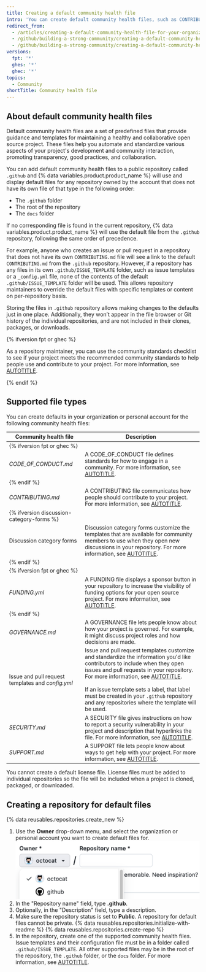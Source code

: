 ```yaml
---
title: Creating a default community health file
intro: 'You can create default community health files, such as CONTRIBUTING and CODE_OF_CONDUCT. Default files will be used for any repository owned by the account that does not contain its own file of that type.'
redirect_from:
  - /articles/creating-a-default-community-health-file-for-your-organization
  - /github/building-a-strong-community/creating-a-default-community-health-file-for-your-organization
  - /github/building-a-strong-community/creating-a-default-community-health-file
versions:
  fpt: '*'
  ghes: '*'
  ghec: '*'
topics:
  - Community
shortTitle: Community health file
---
```


## About default community health files

Default community health files are a set of predefined files that provide guidance and templates for maintaining a healthy and collaborative open source project. These files help you automate and standardize various aspects of your project's development and community interaction, promoting transparency, good practices, and collaboration.

You can add default community health files to a public repository called `.github` and {% data variables.product.product_name %} will use and display default files for any repository owned by the account that does not have its own file of that type in the following order:

* The `.github` folder
* The root of the repository
* The `docs` folder

If no corresponding file is found in the current repository, {% data variables.product.product_name %} will use the default file from the `.github` repository, following the same order of precedence.

For example, anyone who creates an issue or pull request in a repository that does not have its own `CONTRIBUTING.md` file will see a link to the default `CONTRIBUTING.md` from the `.github` repository. However, if a repository has any files in its own `.github/ISSUE_TEMPLATE` folder, such as issue templates or a `_config.yml` file, none of the contents of the default `.github/ISSUE_TEMPLATE` folder will be used. This allows repository maintainers to override the default files with specific templates or content on per-repository basis.

Storing the files in `.github` repository allows making changes to the defaults just in one place. Additionally, they won’t appear in the file browser or Git history of the individual repositories, and are not included in their clones, packages, or downloads.

{% ifversion fpt or ghec %}

As a repository maintainer, you can use the community standards checklist to see if your project meets the recommended community standards to help people use and contribute to your project. For more information, see [AUTOTITLE](/communities/setting-up-your-project-for-healthy-contributions/about-community-profiles-for-public-repositories).

{% endif %}

## Supported file types

You can create defaults in your organization or personal account for the following community health files:

| Community health file | Description |
| --- | --- |
|  {% ifversion fpt or ghec %} |
| _CODE_OF_CONDUCT.md_ | A CODE_OF_CONDUCT file defines standards for how to engage in a community. For more information, see [AUTOTITLE](/communities/setting-up-your-project-for-healthy-contributions/adding-a-code-of-conduct-to-your-project). |
|  {% endif %} |
| _CONTRIBUTING.md_ | A CONTRIBUTING file communicates how people should contribute to your project. For more information, see [AUTOTITLE](/communities/setting-up-your-project-for-healthy-contributions/setting-guidelines-for-repository-contributors). |
|  {% ifversion discussion-category-forms %} |
| Discussion category forms | Discussion category forms customize the templates that are available for community members to use when they open new discussions in your repository. For more information, see [AUTOTITLE](/discussions/managing-discussions-for-your-community/creating-discussion-category-forms). |
|  {% endif %} |
|  {% ifversion fpt or ghec %} |
| _FUNDING.yml_ | A FUNDING file displays a sponsor button in your repository to increase the visibility of funding options for your open source project. For more information, see [AUTOTITLE](/repositories/managing-your-repositorys-settings-and-features/customizing-your-repository/displaying-a-sponsor-button-in-your-repository). |
|  {% endif %} |
| _GOVERNANCE.md_ | A GOVERNANCE file lets people know about how your project is governed. For example, it might discuss project roles and how decisions are made. |
| Issue and pull request templates and _config.yml_ | Issue and pull request templates customize and standardize the information you'd like contributors to include when they open issues and pull requests in your repository. For more information, see [AUTOTITLE](/communities/using-templates-to-encourage-useful-issues-and-pull-requests/about-issue-and-pull-request-templates).<br /><br />If an issue template sets a label, that label must be created in your `.github` repository and any repositories where the template will be used. |
| _SECURITY.md_ | A SECURITY file gives instructions on how to report a security vulnerability in your project and description that hyperlinks the file. For more information, see [AUTOTITLE](/code-security/getting-started/adding-a-security-policy-to-your-repository). |
| _SUPPORT.md_ | A SUPPORT file lets people know about ways to get help with your project. For more information, see [AUTOTITLE](/communities/setting-up-your-project-for-healthy-contributions/adding-support-resources-to-your-project). |

You cannot create a default license file. License files must be added to individual repositories so the file will be included when a project is cloned, packaged, or downloaded.

## Creating a repository for default files

{% data reusables.repositories.create_new %}
1. Use the **Owner** drop-down menu, and select the organization or personal account you want to create default files for.
   ![Screenshot of the owner menu for a new {% data variables.product.prodname_dotcom %} repository. The menu shows two options, octocat and github.](/assets/images/help/repository/create-repository-owner.png)
1. In the "Repository name" field, type **.github**.
1. Optionally, in the "Description" field, type a description.
1. Make sure the repository status is set to **Public**. A repository for default files cannot be private.
{% data reusables.repositories.initialize-with-readme %}
{% data reusables.repositories.create-repo %}
1. In the repository, create one of the supported community health files. Issue templates and their configuration file must be in a folder called `.github/ISSUE_TEMPLATE`. All other supported files may be in the root of the repository, the `.github` folder, or the `docs` folder. For more information, see [AUTOTITLE](/repositories/working-with-files/managing-files/creating-new-files).
